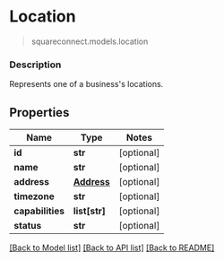 # Location
> squareconnect.models.location

### Description

Represents one of a business's locations.

## Properties
Name | Type | Notes
------------ | ------------- | -------------
**id** | **str** | [optional] 
**name** | **str** | [optional] 
**address** | [**Address**](Address.md) | [optional] 
**timezone** | **str** | [optional] 
**capabilities** | **list[str]** | [optional] 
**status** | **str** | [optional] 

[[Back to Model list]](../README.md#documentation-for-models) [[Back to API list]](../README.md#documentation-for-api-endpoints) [[Back to README]](../README.md)


